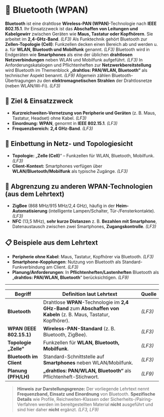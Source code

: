 # 🔵 Bluetooth (WPAN)

**Bluetooth** ist eine drahtlose **Wireless-PAN (WPAN)**-Technologie nach **IEEE 802.15.1**. Ihr Einsatzzweck ist das **Abschaffen von Leitungen und Kabelgewirr** zwischen Geräten wie **Maus, Tastatur oder Kopfhörern**. Sie arbeitet im **2,4-GHz-Band**. *(LF3)*
Als Funktechnik gehört Bluetooth zur **Zellen-Topologie (Cell)**: Funkzellen decken einen Bereich ab und werden u. a. für **WLAN, Bluetooth und Mobilfunk** genannt. *(LF3)* 
Bluetooth wird in Endgeräten wie **Smartphones** als eine der üblichen **drahtlosen Netzverbindungen** neben WLAN und Mobilfunk aufgeführt. *(LF3)* 
In Anforderungskatalogen und Pflichtenheften zur **Netzwerkbereitstellung** wird Bluetooth im Themenblock **„drahtlos: PAN/WLAN, Bluetooth“** als technischer Aspekt benannt. *(LF9)* 
Allgemein zählen Bluetooth-Übertragungen zu den **elektromagnetischen Strahlen** der Drahtlosnetze (neben WLAN/Wi-Fi). *(LF3)* 

## 🎯 Ziel & Einsatzzweck

* **Kurzreichweiten-Vernetzung von Peripherie und Geräten** (z. B. Maus, Tastatur, Headset) ohne Kabel. *(LF3)* 
* **Einordnung:** **WPAN**, genormt in **IEEE 802.15.1**. *(LF3)* 
* **Frequenzbereich:** **2,4 GHz-Band**. *(LF3)* 

## 🔧 Einbettung in Netz- und Topologiesicht

* **Topologie:** „**Zelle (Cell)**“ – Funkzellen für WLAN, Bluetooth, Mobilfunk. *(LF3)* 
* **Client-Kontext:** Smartphones verfügen über **WLAN/Bluetooth/Mobilfunk** als typische Zugänge. *(LF3)* 

## 🧪 Abgrenzung zu anderen WPAN-Technologien (aus dem Lehrtext)

* **ZigBee** (868 MHz/915 MHz/2,4 GHz), häufig in der **Heim-Automatisierung** (intelligente Lampen/Schalter, Tür-/Fensterkontakte). *(LF3)* 
* **NFC** (13,5 MHz), **sehr kurze Distanzen** z. B. **Bezahlen mit Smartphone**, Datenaustausch zwischen zwei Smartphones, **Zugangskontrolle**. *(LF3)* 

## 📋 Beispiele aus dem Lehrtext

* **Peripherie ohne Kabel**: Maus, Tastatur, Kopfhörer via Bluetooth. *(LF3)* 
* **Smartphone-Kopplungen**: Nutzung von Bluetooth als Standard-Funkverbindung am Client. *(LF3)* 
* **Planung/Anforderungen**: In **Pflichtenheften/Lastenheften** Bluetooth als „**drahtlos: PAN/WLAN, Bluetooth**“ berücksichtigen. *(LF9)* 

---

| **Begriff**              | **Definition laut Lehrtext**                                                                                        | **Quelle** |
| ------------------------ | ------------------------------------------------------------------------------------------------------------------- | ---------- |
| **Bluetooth**            | Drahtlose **WPAN**-Technologie im **2,4 GHz-Band** zum **Abschaffen von Kabeln** (z. B. Maus, Tastatur, Kopfhörer). | *(LF3)*    |
| **WPAN (IEEE 802.15.1)** | **Wireless-PAN-Standard** (z. B. Bluetooth, ZigBee).                                                                | *(LF3)*    |
| **Topologie „Zelle“**    | Funkzellen für **WLAN, Bluetooth, Mobilfunk**.                                                                      | *(LF3)*    |
| **Bluetooth im Client**  | Standard-Schnittstelle auf **Smartphones** neben WLAN/Mobilfunk.                                                    | *(LF3)*    |
| **Planung (PFH/LH)**     | **„drahtlos: PAN/WLAN, Bluetooth“** als Pflichtenheft-Stichwort.                                                    | *(LF9)*    |

> **Hinweis zur Darstellungsgrenze:** Der vorliegende Lehrtext nennt **Frequenzband, Einsatz und Einordnung** von Bluetooth. **Spezifische Details** wie Profile, Reichweiten-Klassen oder Sicherheits-/Pairing-Verfahren werden im bereitgestellten Material **nicht** ausgeführt und sind hier daher **nicht** ergänzt. *(LF3, LF9)*
